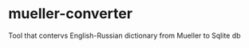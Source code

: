 mueller-converter
=================
Tool that contervs English-Russian dictionary from Mueller to Sqlite db
